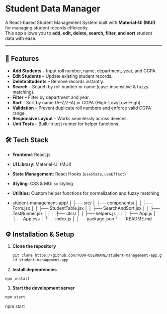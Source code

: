 # Student Data Manager

A React-based Student Management System built with **Material-UI (MUI)** for managing student records efficiently.  
This app allows you to **add, edit, delete, search, filter, and sort** student data with ease.

---

## 🚀 Features

- **Add Students** – Input roll number, name, department, year, and CGPA.
- **Edit Students** – Update existing student records.
- **Delete Students** – Remove records instantly.
- **Search** – Search by roll number or name (case-insensitive & fuzzy matching).
- **Filter** – Filter by department and year.
- **Sort** – Sort by name (A–Z/Z–A) or CGPA (High–Low/Low–High).
- **Validation** – Prevent duplicate roll numbers and enforce valid CGPA range.
- **Responsive Layout** – Works seamlessly across devices.
- **Unit Tests** – Built-in test runner for helper functions.

## 🛠 Tech Stack

- **Frontend**: React.js
- **UI Library**: Material-UI (MUI)
- **State Management**: React Hooks (`useState`, `useEffect`)
- **Styling**: CSS & MUI `sx` styling
- **Utilities**: Custom helper functions for normalization and fuzzy matching

- student-management-app/
│
├── src/
│ ├── components/
│ │ ├── Form.jsx
│ │ ├── StudentTable.jsx
│ │ ├── SearchAndSort.jsx
│ │ ├── TestRunner.jsx
│ │
│ ├── utils/
│ │ ├── helpers.js
│ │
│ ├── App.js
│ ├── App.css
│ └── index.js
│
├── package.json
└── README.md

## ⚙️ Installation & Setup

1. **Clone the repository**
   ```bash
   git clone https://github.com/YOUR-USERNAME/student-management-app.git
   cd student-management-app

2. **Install dependencies**
  ```
  npm install
  ```
3. **Start the development server**
  ```
  npm start
  ```
   npm start
